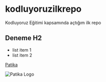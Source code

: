 # kodluyoruzilkrepo
Kodluyoruz Eğitimi kapsamında açtığım ilk repo

## Deneme H2
- list item 1
- list item 2

[Patika](https://www.patika.dev)

![Patika Logo](https://patika-prod.s3.eu-central-1.amazonaws.com/staticFiles/patikaLogo.png)